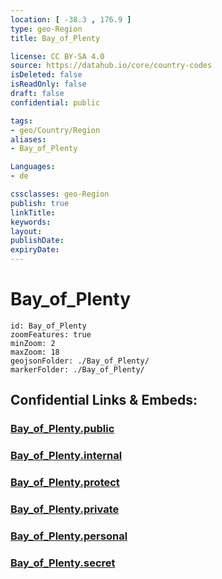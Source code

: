 ```yaml
---
location: [ -38.3 , 176.9 ] 
type: geo-Region
title: Bay_of_Plenty

license: CC BY-SA 4.0
source: https://datahub.io/core/country-codes
isDeleted: false
isReadOnly: false
draft: false
confidential: public

tags:
- geo/Country/Region
aliases:
- Bay_of_Plenty

Languages:
- de

cssclasses: geo-Region
publish: true
linkTitle: 
keywords: 
layout: 
publishDate: 
expiryDate: 
---
```


# Bay_of_Plenty

```leaflet
id: Bay_of_Plenty
zoomFeatures: true 
minZoom: 2 
maxZoom: 18
geojsonFolder: ./Bay_of_Plenty/
markerFolder: ./Bay_of_Plenty/
```


## Confidential Links & Embeds: 

### [Bay_of_Plenty.public](/_public/\Earth\Continent\Australia\New_Zealand\Regions~New_ZealandBay_of_Plenty.public.md) 

### [Bay_of_Plenty.internal](/_internal/\Earth\Continent\Australia\New_Zealand\Regions~New_ZealandBay_of_Plenty.internal.md) 

### [Bay_of_Plenty.protect](/_protect/\Earth\Continent\Australia\New_Zealand\Regions~New_ZealandBay_of_Plenty.protect.md) 

### [Bay_of_Plenty.private](/_private/\Earth\Continent\Australia\New_Zealand\Regions~New_ZealandBay_of_Plenty.private.md) 

### [Bay_of_Plenty.personal](/_personal/\Earth\Continent\Australia\New_Zealand\Regions~New_ZealandBay_of_Plenty.personal.md) 

### [Bay_of_Plenty.secret](/_secret/\Earth\Continent\Australia\New_Zealand\Regions~New_ZealandBay_of_Plenty.secret.md)

